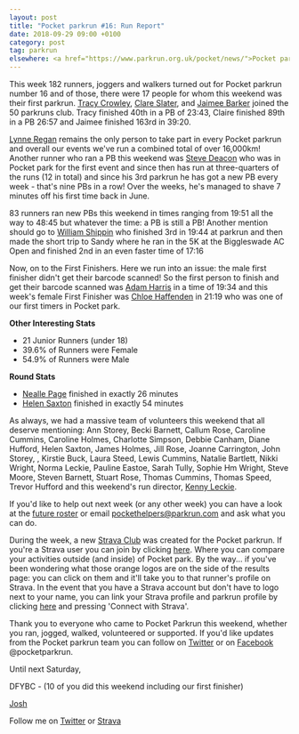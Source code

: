 ```yaml
---
layout: post
title: "Pocket parkrun #16: Run Report"
date: 2018-09-29 09:00 +0100
category: post
tag: parkrun
elsewhere: <a href="https://www.parkrun.org.uk/pocket/news/">Pocket parkrun</a>
---
```


This week 182 runners, joggers and walkers turned out for Pocket parkrun number 16 and of those, there were 17 people for whom this weekend was their first parkrun. [Tracy Crowley](http://www.parkrun.org.uk/pocket/results/latestresults/athletehistory?athleteNumber=575426), [Clare Slater](http://www.parkrun.org.uk/pocket/results/latestresults/athletehistory?athleteNumber=781295), and [Jaimee Barker](http://www.parkrun.org.uk/pocket/results/latestresults/athletehistory?athleteNumber=1387096) joined the 50 parkruns club. Tracy finished 40th in a PB of 23:43, Claire finished 89th in a PB 26:57 and Jaimee finished 163rd in 39:20.

[Lynne Regan](http://www.parkrun.org.uk/pocket/results/weeklyresults/athletehistory?athleteNumber=4654842) remains the only person to take part in every Pocket parkrun and overall our events we've run a combined total of over 16,000km! Another runner who ran a PB this weekend was [Steve Deacon](http://www.parkrun.org.uk/pocket/results/weeklyresults/athletehistory?athleteNumber=121879) who was in Pocket park for the first event and since then has run at three-quarters of the runs (12 in total) and since his 3rd parkrun he has got a new PB every week - that's nine PBs in a row! Over the weeks, he's managed to shave 7 minutes off his first time back in June.

83 runners ran new PBs this weekend in times ranging from 19:51 all the way to 48:45 but whatever the time: a PB is still a PB! Another mention should go to [William Shippin](http://www.parkrun.org.uk/pocket/results/latestresults/athletehistory?athleteNumber=54594) who finished 3rd in 19:44 at parkrun and then made the short trip to Sandy where he ran in the 5K at the Biggleswade AC Open and finished 2nd in an even faster time of 17:16

Now, on to the First Finishers. Here we run into an issue: the male first finisher didn't get their barcode scanned! So the first person to finish and get their barcode scanned was [Adam Harris](http://www.parkrun.org.uk/pocket/results/latestresults/athletehistory?athleteNumber=4490264) in a time of 19:34 and this week's female First Finisher was [Chloe Haffenden](http://www.parkrun.org.uk/pocket/results/latestresults/athletehistory?athleteNumber=69859) in 21:19 who was one of our first timers in Pocket park.

**Other Interesting Stats**

*   21 Junior Runners (under 18)
*   39.6% of Runners were Female
*   54.9% of Runners were Male

**Round Stats**

*   [Nealle Page](http://www.parkrun.org.uk/pocket/results/latestresults/athletehistory?athleteNumber=3660654) finished in exactly 26 minutes
*   [Helen Saxton](http://www.parkrun.org.uk/pocket/results/latestresults/athletehistory?athleteNumber=831489) finished in exactly 54 minutes

As always, we had a massive team of volunteers this weekend that all deserve mentioning: Ann Storey, Becki Barnett, Callum Rose, Caroline Cummins, Caroline Holmes, Charlotte Simpson, Debbie Canham, Diane Hufford, Helen Saxton, James Holmes, Jill Rose, Joanne Carrington, John Storey, , Kirstie Buck, Laura Steed, Lewis Cummins, Natalie Bartlett, Nikki Wright, Norma Leckie, Pauline Eastoe, Sarah Tully, Sophie Hm Wright, Steve Moore, Steven Barnett, Stuart Rose, Thomas Cummins, Thomas Speed, Trevor Hufford and this weekend's run director, [Kenny Leckie](http://www.parkrun.org.uk/pocket/results/athletehistory/?athleteNumber=4073128).

If you'd like to help out next week (or any other week) you can have a look at the [future roster](http://www.parkrun.org.uk/pocket/volunteer/futureroster/) or email [pockethelpers@parkrun.com](mailto:pockethelpers@parkrun.com) and ask what you can do.

During the week, a new [Strava Club](https://www.strava.com/clubs/PocketParkrun) was created for the Pocket parkrun. If you're a Strava user you can join by clicking [here](https://www.strava.com/clubs/PocketParkrun). Where you can compare your activities outside (and inside) of Pocket park. By the way... if you've been wondering what those orange logos are on the side of the results page: you can click on them and it'll take you to that runner's profile on Strava. In the event that you have a Strava account but don't have to logo next to your name, you can link your Strava profile and parkrun profile by clicking [here](https://www.parkrun.com/profile/) and pressing 'Connect with Strava'.

Thank you to everyone who came to Pocket Parkrun this weekend, whether you ran, jogged, walked, volunteered or supported. If you'd like updates from the Pocket parkrun team you can follow on [Twitter](https://twitter.com/pocketparkrun) or on [Facebook](https://www.facebook.com/pocketparkrun/) @pocketparkrun.

Until next Saturday,

DFYBC - (10 of you did this weekend including our first finisher)

[Josh](http://www.parkrun.org.uk/pocket/results/latestresults/athletehistory?athleteNumber=4196740)  

Follow me on [Twitter](https://twitter.com/_Josh_justJosh) or [Strava](https://www.strava.com/athletes/18030772)
